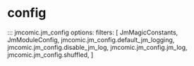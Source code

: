 # config

::: jmcomic.jm_config
    options:
        filters: [
            JmMagicConstants,
            JmModuleConfig,
            jmcomic.jm_config.default_jm_logging,
            jmcomic.jm_config.disable_jm_log,
            jmcomic.jm_config.jm_log,
            jmcomic.jm_config.shuffled,
        ]   